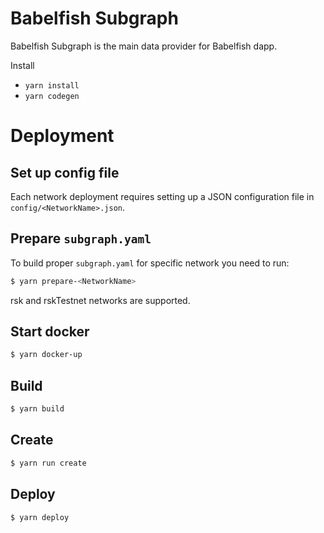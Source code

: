 # Babelfish Subgraph

Babelfish Subgraph is the main data provider for Babelfish dapp.

Install

- `yarn install`
- `yarn codegen`

# Deployment

## Set up config file

Each network deployment requires setting up a JSON configuration file in `config/<NetworkName>.json`.

## Prepare `subgraph.yaml`

To build proper `subgraph.yaml` for specific network you need to run:

```bash
$ yarn prepare-<NetworkName>
```

rsk and rskTestnet networks are supported.

## Start docker

```bash
$ yarn docker-up
```

## Build

```bash
$ yarn build
```

## Create

```bash
$ yarn run create
```

## Deploy

```bash
$ yarn deploy
```
